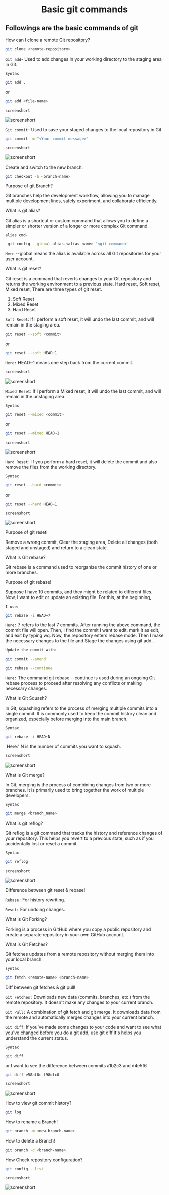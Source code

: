 <center><h1>Basic git commands</h1></center>

## Followings are the basic commands of git
How can I clone a remote Git repository?
``` bash
git clone <remote-repository>
```
`Git add`- Used to add changes in your working directory to the staging area in Git.

`Syntax`
``` bash
git add .
```
or 
``` bash
git add <file-name>
```
`screenshort`

![screenshort](screenshort/git-add.png)

`Git commit`- Used to save your staged changes to the local repository in Git.
``` bash
git commit -m "<Your commit message>"
```
`screenshort`

![screenshort](screenshort/git-commit.png)

Create and switch to the new branch:
``` bash
git checkout -b <branch-name>
```
Purpose of git Branch?

Git branches help the development workflow, allowing you to manage multiple development lines, safely experiment, and collaborate efficiently.

What is git alias?

Git alias is a shortcut or custom command that allows you to define a simpler or shorter version of a longer or more complex Git command.

`alias cmd-`
``` bash
 git config --global alias.<alias-name> '<git-command>'
 ```

`Here` --global means the alias is available across all Git repositories for your user account.

What is git reset?

Git reset is a command that reverts changes to your Git repository and returns the working environment to a previous state. Hard reset, Soft reset, Mixed reset, There are three types of git reset. 

1. Soft Reset
2. Mixed Reset
3. Hard Reset

`Soft Reset`: If I perform a soft reset, it will undo the last commit, and will remain in the staging area.
``` bash
git reset --soft <commit>
```
or
``` bash
git reset --soft HEAD~1
```
`Here:` HEAD~1 means one step back from the current commit.

`screenshort`

![screenshort](screenshort/soft-reset.png)

`Mixed Reset`: If I perform a Mixed reset, it will undo the last commit, and will remain in the unstaging area.

`Syntax`
``` bash
git reset --mixed <commit>
```
or
``` bash
git reset --mixed HEAD~1
```
`screenshort`

![screenshort](screenshort/mixed-reset.png)

`Hard Reset:` If you perform a hard reset, it will delete the commit and also remove the files from the working directory.

`Syntax`
``` bash
git reset --hard <commit>
```
or
``` bash
git reset --hard HEAD~1
```
`screenshort`

![screenshort](screenshort/hard-reset.png)

Purpose of git reset!

Remove a wrong commit, Clear the staging area, Delete all changes (both staged and unstaged) and return to a clean state.

What is Git rebase?

Git rebase is a command used to reorganize the commit history of one or more branches.

Purpose of git rebase!

Suppose I have 10 commits, and they might be related to different files. Now, I want to edit or update an existing file. For this, at the beginning, 

`I use:`
``` bash
git rebase -i HEAD~7
```
`Here:` 7 refers to the last 7 commits. After running the above command, the commit file will open. Then, I find the commit I want to edit, mark it as edit, and exit by typing wq. Now, the repository enters rebase mode. Then I make the necessary changes to the file and Stage the changes using git add .

`Update the commit with:`
``` bash
git commit --amend
```
``` bash
git rebase --continue 
```
`Here:` The command git rebase --continue is used during an ongoing Git rebase process to proceed after resolving any conflicts or making necessary changes.

What is Git Squash?

In Git, squashing refers to the process of merging multiple commits into a single commit. It is commonly used to keep the commit history clean and organized, especially before merging into the main branch.

`Syntax`
``` bash
git rebase -i HEAD~N
```
`Here:' N is the number of commits you want to squash.

`screenshort`

![screenshort](screenshort/git-squash.png)

What is Git merge?

In Git, merging is the process of combining changes from two or more branches. It is primarily used to bring together the work of multiple developers.

`Syntax`

``` bash
git merge <branch_name>
```
What is git reflog?

Git reflog is a git command that tracks the history and reference changes of your repository. This helps you revert to a previous state, such as if you accidentally lost or reset a commit.

`Syntax`

``` bash
git reflog
```
`screenshort`

![screenshort](screenshort/git-reflog.png)

Difference between git reset & rebase!

`Rebase:` For history rewriting.

`Reset:` For undoing changes.

What is Git Forking?

Forking is a process in GitHub where you copy a public repository and create a separate repository in your own GitHub account.

What is Git Fetches?

Git fetches updates from a remote repository without merging them into your local branch.

`syntax`
``` bash
git fetch <remote-name> <branch-name>
```

Diff between git fetches & git pull!

`Git Fetches:` Downloads new data (commits, branches, etc.) from the remote repository. It doesn't make any changes to your current branch.

`Git Pull:` A combination of git fetch and git merge. It downloads data from the remote and automatically merges changes into your current branch.

`Git diff`: If you've made some changes to your code and want to see what you've changed before you do a git add, use git diff.It's helps you understand the current status.

`Syntax`
``` bash
git diff
```
or
I want to see the difference between commits a1b2c3 and d4e5f6
``` bash
git diff e58af8c f98dfc0
```
`screenshort`

![screenshort](screenshort/git-diff.png)

How to view git commit history?
```bash
git log
```
How to rename a Branch!
``` bash
git branch -m <new-branch-name>
```
How to delete a Branch!
``` bash
git branch -d <branch-name>
```
How Check repository configuration?
``` bash
git config --list
```
`screenshort`

![screenshort](screenshort/git-config.png)